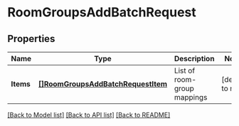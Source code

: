 # RoomGroupsAddBatchRequest

## Properties
Name | Type | Description | Notes
------------ | ------------- | ------------- | -------------
**Items** | [**[]RoomGroupsAddBatchRequestItem**](RoomGroupsAddBatchRequestItem.md) | List of room-group mappings | [default to null]

[[Back to Model list]](../README.md#documentation-for-models) [[Back to API list]](../README.md#documentation-for-api-endpoints) [[Back to README]](../README.md)

